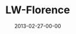 ---
layout: message
category: message
series: "Last Wednesday"
title: "LW-Florence"
date: 2013-02-27-00-00
message_id: 778
description: "In Florence, listen to Brian highlight tribal stories from the past 17 years."
video: "https://s3.amazonaws.com/crossroadsvideomessages/022713-lw-florence.mp4"
video-duration: "44:37"
video-image: "http://s3.amazonaws.com/crossroads-media/images/legacy/content/lw_0213_florence.jpg"
audio: "http://s3.amazonaws.com/crossroads-media/media/legacy/mp3/022713-lw-florence.mp3"
audio-duration: "44:32"
flag: "N"
---